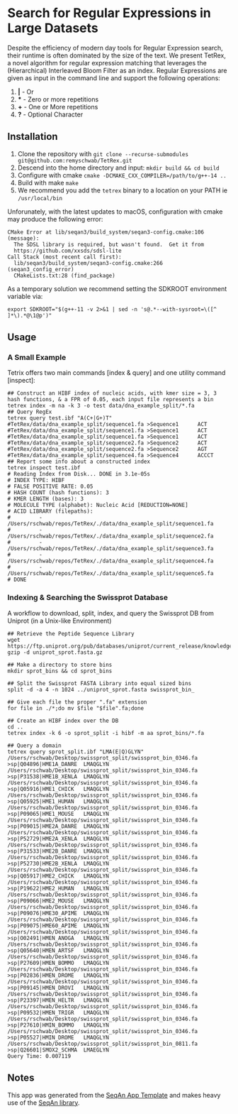 # Search for Regular Expressions in Large Datasets
Despite the efficiency of modern day tools for Regular Expression search, their runtime is often dominated by the size of the text. We present TetRex, a novel algorithm for regular expression matching that leverages the (Hierarchical) Interleaved Bloom Filter as an index. Regular Expressions are given as input in the command line and support the following operations:

1. **|** - Or
2. __*__ - Zero or more repetitions
3. **+** - One or More repetitions
4. **?** - Optional Character


## Installation

1. Clone the repository with
```git clone --recurse-submodules git@github.com:remyschwab/TetRex.git```
2. Descend into the home directory and input:
```mkdir build && cd build```
3. Configure with cmake ```cmake -DCMAKE_CXX_COMPILER=/path/to/g++-14 ..```
4. Build with make ```make```
5. We recommend you add the ```tetrex``` binary to a location on your PATH ie ```/usr/local/bin```

Unforunately, with the latest updates to macOS, configuration with cmake may produce the following error:

```shell
CMake Error at lib/seqan3/build_system/seqan3-config.cmake:106 (message):
  The SDSL library is required, but wasn't found.  Get it from
  https://github.com/xxsds/sdsl-lite
Call Stack (most recent call first):
  lib/seqan3/build_system/seqan3-config.cmake:266 (seqan3_config_error)
  CMakeLists.txt:28 (find_package)
```

As a temporary solution we recommend setting the SDKROOT environment variable via:
```shell
export SDKROOT="$(g++-11 -v 2>&1 | sed -n 's@.*--with-sysroot=\([^ ]*\).*@\1@p')"
```

## Usage
### A Small Example
Tetrix offers two main commands [index & query] and one utility command [inspect]:
```shell
## Construct an HIBF index of nucleic acids, with kmer size = 3, 3 hash functions, & a FPR of 0.05, each input file represents a bin
tetrex index -m na -k 3 -o test data/dna_example_split/*.fa
## Query RegEx
tetrex query test.ibf "A(C+|G+)T" 
#TetRex/data/dna_example_split/sequence1.fa >Sequence1      ACT
#TetRex/data/dna_example_split/sequence1.fa >Sequence1      ACT
#TetRex/data/dna_example_split/sequence1.fa >Sequence1      ACT
#TetRex/data/dna_example_split/sequence2.fa >Sequence2      ACT
#TetRex/data/dna_example_split/sequence2.fa >Sequence2      AGT
#TetRex/data/dna_example_split/sequence4.fa >Sequence4      ACCCT
## Report some info about a constructed index
tetrex inspect test.ibf
# Reading Index from Disk... DONE in 3.1e-05s
# INDEX TYPE: HIBF
# FALSE POSITIVE RATE: 0.05
# HASH COUNT (hash functions): 3
# KMER LENGTH (bases): 3
# MOLECULE TYPE (alphabet): Nucleic Acid [REDUCTION=NONE]
# ACID LIBRARY (filepaths):
#         - /Users/rschwab/repos/TetRex/./data/dna_example_split/sequence1.fa
#         - /Users/rschwab/repos/TetRex/./data/dna_example_split/sequence2.fa
#         - /Users/rschwab/repos/TetRex/./data/dna_example_split/sequence3.fa
#         - /Users/rschwab/repos/TetRex/./data/dna_example_split/sequence4.fa
#         - /Users/rschwab/repos/TetRex/./data/dna_example_split/sequence5.fa
# DONE
```

### Indexing & Searching the Swissprot Database
A workflow to download, split, index, and query the Swissprot DB from Uniprot (in a Unix-like Environment)
```shell
## Retrieve the Peptide Sequence Library
wget https://ftp.uniprot.org/pub/databases/uniprot/current_release/knowledgebase/complete/uniprot_sprot.fasta.gz
gzip -d uniprot_sprot.fasta.gz

## Make a directory to store bins
mkdir sprot_bins && cd sprot_bins

## Split the Swissprot FASTA Library into equal sized bins
split -d -a 4 -n 1024 ../uniprot_sprot.fasta swissprot_bin_

## Give each file the proper ".fa" extension
for file in ./*;do mv $file "$file".fa;done

## Create an HIBF index over the DB
cd ..
tetrex index -k 6 -o sprot_split -i hibf -m aa sprot_bins/*.fa

## Query a domain
tetrex query sprot_split.ibf "LMA(E|Q)GLYN"
/Users/rschwab/Desktop/swissprot_split/swissprot_bin_0346.fa	>sp|Q04896|HME1A_DANRE	LMAQGLYN
/Users/rschwab/Desktop/swissprot_split/swissprot_bin_0346.fa	>sp|P31538|HME1B_XENLA	LMAQGLYN
/Users/rschwab/Desktop/swissprot_split/swissprot_bin_0346.fa	>sp|Q05916|HME1_CHICK	LMAQGLYN
/Users/rschwab/Desktop/swissprot_split/swissprot_bin_0346.fa	>sp|Q05925|HME1_HUMAN	LMAQGLYN
/Users/rschwab/Desktop/swissprot_split/swissprot_bin_0346.fa	>sp|P09065|HME1_MOUSE	LMAQGLYN
/Users/rschwab/Desktop/swissprot_split/swissprot_bin_0346.fa	>sp|P09015|HME2A_DANRE	LMAQGLYN
/Users/rschwab/Desktop/swissprot_split/swissprot_bin_0346.fa	>sp|P52729|HME2A_XENLA	LMAQGLYN
/Users/rschwab/Desktop/swissprot_split/swissprot_bin_0346.fa	>sp|P31533|HME2B_DANRE	LMAQGLYN
/Users/rschwab/Desktop/swissprot_split/swissprot_bin_0346.fa	>sp|P52730|HME2B_XENLA	LMAQGLYN
/Users/rschwab/Desktop/swissprot_split/swissprot_bin_0346.fa	>sp|Q05917|HME2_CHICK	LMAQGLYN
/Users/rschwab/Desktop/swissprot_split/swissprot_bin_0346.fa	>sp|P19622|HME2_HUMAN	LMAQGLYN
/Users/rschwab/Desktop/swissprot_split/swissprot_bin_0346.fa	>sp|P09066|HME2_MOUSE	LMAQGLYN
/Users/rschwab/Desktop/swissprot_split/swissprot_bin_0346.fa	>sp|P09076|HME30_APIME	LMAQGLYN
/Users/rschwab/Desktop/swissprot_split/swissprot_bin_0346.fa	>sp|P09075|HME60_APIME	LMAQGLYN
/Users/rschwab/Desktop/swissprot_split/swissprot_bin_0346.fa	>sp|O02491|HMEN_ANOGA	LMAQGLYN
/Users/rschwab/Desktop/swissprot_split/swissprot_bin_0346.fa	>sp|Q05640|HMEN_ARTSF	LMAQGLYN
/Users/rschwab/Desktop/swissprot_split/swissprot_bin_0346.fa	>sp|P27609|HMEN_BOMMO	LMAQGLYN
/Users/rschwab/Desktop/swissprot_split/swissprot_bin_0346.fa	>sp|P02836|HMEN_DROME	LMAQGLYN
/Users/rschwab/Desktop/swissprot_split/swissprot_bin_0346.fa	>sp|P09145|HMEN_DROVI	LMAQGLYN
/Users/rschwab/Desktop/swissprot_split/swissprot_bin_0346.fa	>sp|P23397|HMEN_HELTR	LMAQGLYN
/Users/rschwab/Desktop/swissprot_split/swissprot_bin_0346.fa	>sp|P09532|HMEN_TRIGR	LMAQGLYN
/Users/rschwab/Desktop/swissprot_split/swissprot_bin_0346.fa	>sp|P27610|HMIN_BOMMO	LMAQGLYN
/Users/rschwab/Desktop/swissprot_split/swissprot_bin_0346.fa	>sp|P05527|HMIN_DROME	LMAQGLYN
/Users/rschwab/Desktop/swissprot_split/swissprot_bin_0811.fa	>sp|Q26601|SMOX2_SCHMA	LMAEGLYN
Query Time: 0.007119
```

## Notes
This app was generated from the [SeqAn App Template](https://github.com/seqan/app-template) and makes heavy use of the [SeqAn library](https://github.com/seqan/seqan3/tree/4668203ee1526b4ac3dbdc47869bee72253f684c).
